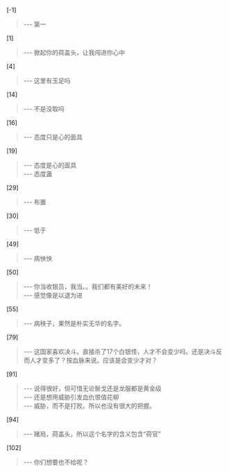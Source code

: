 
[-1] 
>--- 第一<br>

[1] 
>--- 掀起你的荷盖头，让我闯进你心中<br>

[4] 
>--- 这里有玉足吗<br>

[14] 
>--- 不是没取吗<br>

[16] 
>--- 态度只是心的面具<br>

[19] 
>--- 态度是心的面具<br>
>--- 态度蛊<br>

[29] 
>--- 布置<br>

[30] 
>--- 低于<br>

[49] 
>--- 病怏怏<br>

[50] 
>--- 你当收银员，我当。。我们都有美好的未来！<br>
>--- 感觉像是以退为进<br>

[55] 
>--- 病秧子，果然是朴实无华的名字。<br>

[79] 
>--- 这国家喜欢决斗。直接杀了17个白银怪，人才不会变少吗。还是决斗反而人才变多了？按血脉来说。应该是会变少才对？<br>

[91] 
>--- 说得很好，但可惜无论鬃戈还是龙服都是黄金级<br>
>--- 还是想用威胁引发血仇恨值花柳<br>
>--- 威胁，而不是打败。所以也没有很大的把握。<br>

[94] 
>--- 赌局，荷盖头，所以这个名字的含义包含“荷官”<br>

[102] 
>--- 你们想要也不给呢？<br>
